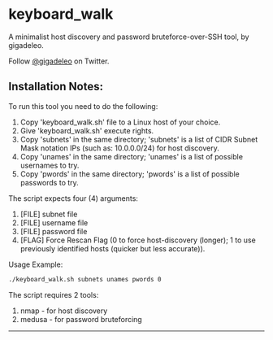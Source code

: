 # keyboard_walk
A minimalist host discovery and password bruteforce-over-SSH tool, by gigadeleo.

Follow [@gigadeleo](https://twitter.com/gigadeleo) on Twitter.

Installation Notes:
----------------------------------------------

To run this tool you need to do the following:

  1. Copy 'keyboard_walk.sh' file to a Linux host of your choice.
  2. Give 'keyboard_walk.sh' execute rights.
  3. Copy 'subnets' in the same directory; 'subnets' is a list of CIDR Subnet Mask notation IPs (such as: 10.0.0.0/24) for host discovery.
  4. Copy 'unames' in the same directory; 'unames' is a list of possible usernames to try.
  5. Copy 'pwords' in the same directory; 'pwords' is a list of possible passwords to try.

The script expects four (4) arguments:

  1. [FILE] subnet file
  2. [FILE] username file
  3. [FILE] password file
  4. [FLAG] Force Rescan Flag (0 to force host-discovery (longer); 1 to use previously identified hosts (quicker but less accurate)).
    
Usage Example:
  ```sh
  ./keyboard_walk.sh subnets unames pwords 0
  ```

The script requires 2 tools:
  1. nmap - for host discovery  
  2. medusa - for password bruteforcing

-----------------------------------------------
